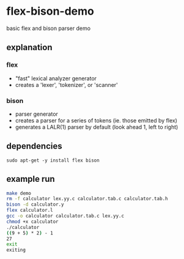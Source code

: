 # flex-bison-demo
basic flex and bison parser demo

## explanation

### flex

- "fast" lexical analyzer generator
- creates a 'lexer', 'tokenizer', or 'scanner'

### bison

- parser generator
- creates a parser for a series of tokens (ie. those emitted by flex)
- generates a LALR(1) parser by default (look ahead 1, left to right)

## dependencies

`sudo apt-get -y install flex bison`

## example run

``` bash
make demo
rm -f calculator lex.yy.c calculator.tab.c calculator.tab.h
bison -d calculator.y
flex calculator.l
gcc -o calculator calculator.tab.c lex.yy.c
chmod +x calculator
./calculator
((9 + 5) * 2) - 1
27
exit
exiting
```
